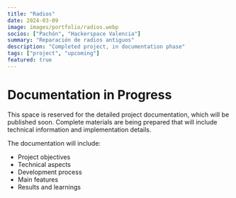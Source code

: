 ```yaml
---
title: "Radios"
date: 2024-03-09
image: images/portfolio/radios.webp
socios: ["Pachón", "Hackerspace Valencia"]
summary: "Reparación de radios antiguos"
description: "Completed project, in documentation phase"
tags: ["project", "upcoming"]
featured: true
---
```


# Documentation in Progress

This space is reserved for the detailed project documentation, which will be published soon. Complete materials are being prepared that will include technical information and implementation details.

The documentation will include:
- Project objectives
- Technical aspects
- Development process
- Main features
- Results and learnings

